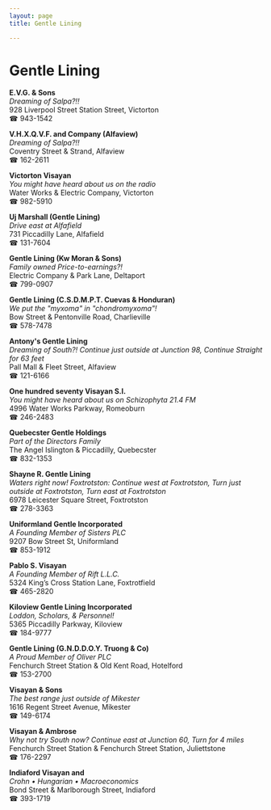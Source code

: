 ```yaml
---
layout: page 
title: Gentle Lining

---
```



# Gentle Lining


 **E.V.G. & Sons**  
_Dreaming of Salpa?!!_  
928 Liverpool Street Station Street, Victorton  
☎ 943-1542

**V.H.X.Q.V.F. and Company (Alfaview)**  
_Dreaming of Salpa?!!_  
Coventry Street & Strand, Alfaview  
☎ 162-2611

**Victorton Visayan**  
_You might have heard about us on the radio_  
Water Works & Electric Company, Victorton  
☎ 982-5910

**Uj Marshall (Gentle Lining)**  
_Drive east at Alfafield_  
731 Piccadilly Lane, Alfafield  
☎ 131-7604

**Gentle Lining (Kw Moran & Sons)**  
_Family owned Price-to-earnings?!_  
Electric Company & Park Lane, Deltaport  
☎ 799-0907

**Gentle Lining (C.S.D.M.P.T. Cuevas & Honduran)**  
_We put the "myxoma" in "chondromyxoma"!_  
Bow Street & Pentonville Road, Charlieville  
☎ 578-7478

**Antony's Gentle Lining**  
_Dreaming of South?! 
Continue just outside at Junction 98, Continue Straight for 63 feet_  
Pall Mall & Fleet Street, Alfaview  
☎ 121-6166

**One hundred seventy Visayan S.I.**  
_You might have heard about us on Schizophyta 21.4 FM_  
4996 Water Works Parkway, Romeoburn  
☎ 246-2483

**Quebecster Gentle Holdings**  
_Part of the Directors Family_  
The Angel Islington & Piccadilly, Quebecster  
☎ 832-1353

**Shayne R. Gentle Lining**  
_Waters right now! 
Foxtrotston: Continue west at Foxtrotston, Turn just outside at Foxtrotston, Turn east at Foxtrotston_  
6978 Leicester Square Street, Foxtrotston  
☎ 278-3363

**Uniformland Gentle Incorporated**  
_A Founding Member of Sisters PLC_  
9207 Bow Street St, Uniformland  
☎ 853-1912

**Pablo S. Visayan**  
_A Founding Member of Rift L.L.C._  
5324 King’s Cross Station Lane, Foxtrotfield  
☎ 465-2820

**Kiloview Gentle Lining Incorporated**  
_Loddon, Scholars, & Personnel!_  
5365 Piccadilly Parkway, Kiloview  
☎ 184-9777

**Gentle Lining (G.N.D.D.O.Y. Truong & Co)**  
_A Proud Member of Oliver PLC_  
Fenchurch Street Station & Old Kent Road, Hotelford  
☎ 153-2700

**Visayan & Sons**  
_The best range just outside of Mikester_  
1616 Regent Street Avenue, Mikester  
☎ 149-6174

**Visayan & Ambrose**  
_Why not try South now? 
Continue east at Junction 60, Turn for 4 miles_  
Fenchurch Street Station & Fenchurch Street Station, Juliettstone  
☎ 176-2297

**Indiaford Visayan and**  
_Crohn • Hungarian • Macroeconomics_  
Bond Street & Marlborough Street, Indiaford  
☎ 393-1719

